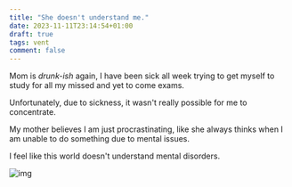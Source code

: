 ```yaml
---
title: "She doesn't understand me."
date: 2023-11-11T23:14:54+01:00
draft: true
tags: vent
comment: false
---
```


Mom is *drunk-ish* again, I have been sick all week trying to get myself to study for all my missed and yet to come exams.

Unfortunately, due to sickness, it wasn't really possible for me to concentrate.

My mother believes I am just procrastinating, like she always thinks when I am unable to do something due to mental issues.

I feel like this world doesn't understand mental disorders.

![img](/images/twitdownload.jpg)
